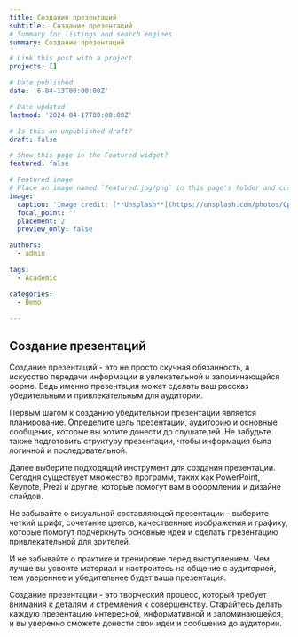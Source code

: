 ```yaml
---
title: Создание презентаций
subtitle:  Создание презентаций
# Summary for listings and search engines
summary: Создание презентаций

# Link this post with a project
projects: []

# Date published
date: '6-04-13T00:00:00Z'

# Date updated
lastmod: '2024-04-17T00:00:00Z'

# Is this an unpublished draft?
draft: false

# Show this page in the Featured widget?
featured: false

# Featured image
# Place an image named `featured.jpg/png` in this page's folder and customize its options here.
image:
  caption: 'Image credit: [**Unsplash**](https://unsplash.com/photos/CpkOjOcXdUY)'
  focal_point: ''
  placement: 2
  preview_only: false

authors:
  - admin

tags:
  - Academic

categories:
  - Demo

---
```


## Создание презентаций

Создание презентаций - это не просто скучная обязанность, а искусство передачи информации в увлекательной и запоминающейся форме. Ведь именно презентация может сделать ваш рассказ убедительным и привлекательным для аудитории.

Первым шагом к созданию убедительной презентации является планирование. Определите цель презентации, аудиторию и основные сообщения, которые вы хотите донести до слушателей. Не забудьте также подготовить структуру презентации, чтобы информация была логичной и последовательной.

Далее выберите подходящий инструмент для создания презентации. Сегодня существует множество программ, таких как PowerPoint, Keynote, Prezi и другие, которые помогут вам в оформлении и дизайне слайдов.

Не забывайте о визуальной составляющей презентации - выберите четкий шрифт, сочетание цветов, качественные изображения и графику, которые помогут подчеркнуть основные идеи и сделать презентацию привлекательной для зрителей.

И не забывайте о практике и тренировке перед выступлением. Чем лучше вы усвоите материал и настроитесь на общение с аудиторией, тем увереннее и убедительнее будет ваша презентация.

Создание презентации - это творческий процесс, который требует внимания к деталям и стремления к совершенству. Старайтесь делать каждую презентацию интересной, информативной и запоминающейся, и вы уверенно сможете донести свои идеи и сообщения до аудитории.

